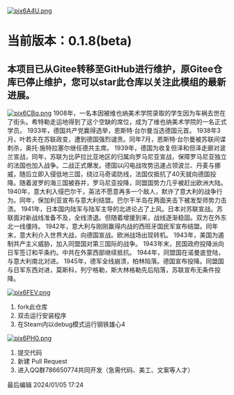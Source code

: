 [![pix6A4U.png](https://s11.ax1x.com/2024/01/05/pix6A4U.png)](https://imgse.com/i/pix6A4U)
# 当前版本：0.1.8(beta)
## 本项目已从Gitee转移至GitHub进行维护，原Gitee仓库已停止维护，您可以star此仓库以关注此模组的最新进展。

[![pix6CBq.png](https://s11.ax1x.com/2024/01/05/pix6CBq.png)](https://imgse.com/i/pix6CBq)
1908年，一名本因被维也纳美术学院录取的学生因为车祸去世在了街头。希特勒走运地得到了这个空缺的席位，成为了维也纳美术学院的一名正式学员。
1933年，德国共产党赢得选举，恩斯特·台尔曼当选德国元首。
1938年3月，叶若夫在苏联政变，遭到德国强烈谴责。同年7月，恩斯特·台尔曼被苏联间谍刺杀，奥托·施特拉塞尔继任德共主席。
1939年，德国为收复但泽和但泽走廊对波兰宣战，同年，苏联为比萨拉比亚地区的归属向罗马尼亚宣战，保障罗马尼亚独立的法国也加入战争。二战正式爆发。德国以闪电战攻势迅速占领波兰、丹麦与挪威，随后立即入侵低地三国，绕过马奇诺防线，法国仅抵抗了40天就向德国投降。随着波罗的海三国被吞并，罗马尼亚投降，同盟国势力几乎被赶出欧洲大陆。
1940年，意大利入侵巴尔干，英法不愿意再多一个敌人，默许了意大利的战争行为。同年，保加利亚宣布与意大利结盟。巴尔干半岛在两面夹击下被发型师势力击溃。
1941年，日本国内陆军与陆军主导的北进论占了上风。日本对苏联宣战。苏联面对新战线准备不及，全线溃退。但随着增援到来，战线逐渐稳固。双方在外东北一线僵持。
1942年，意大利与刚刚赢得内战的西班牙国民军宣布结盟。同年末，意大利介入世界大战，向德国宣战。欧洲战场出现转机。
1943年，美国为遏制共产主义威胁，加入同盟国对第三国际的战争。
1943年末，民国政府投降派向日军签订和平条约。中共在外蒙西部继续抵抗。
1944年，同盟国在诺曼底登陆，与意大利南北对进。
1945年，德军全线崩溃，柏林陷落。德国宣布投降。同盟国与日军东西对进，莫斯科，列宁格勒，斯大林格勒先后陷落，苏联宣布无条件投降。

[![pix6FEV.png](https://s11.ax1x.com/2024/01/05/pix6FEV.png)](https://imgse.com/i/pix6FEV)
1.  fork此仓库
2.  双击运行安装程序
3.  在Steam内以debug模式运行钢铁雄心4

[![pix6PH0.png](https://s11.ax1x.com/2024/01/05/pix6PH0.png)](https://imgse.com/i/pix6PH0)
1.  提交代码
2.  新建 Pull Request
3.  进入QQ群786650774共同开发（急需代码、美工、文案等人才）

最后编辑 2024/01/05 17:24